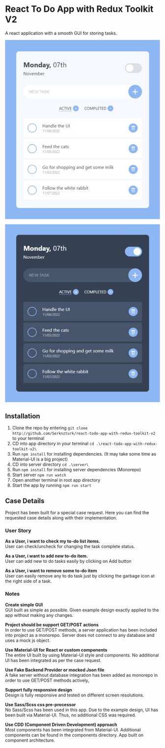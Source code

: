 # React To Do App with Redux Toolkit V2

A react application with a smooth GUI for storing tasks.

![React To Do App Screenshot](http://github.com/Serknzturk/react-todo-app-with-redux-toolkit-v2/blob/main/public/screenshot.jpg?raw=true)

![React To Do App Screenshot](http://github.com/Serknzturk/react-todo-app-with-redux-toolkit-v2/blob/main/public/screenshot-dark.jpg?raw=true)

## Installation

 1. Clone the repo by entering `git clone http://github.com/Serknzturk/react-todo-app-with-redux-toolkit-v2` to your terminal
 2. CD into app directory in your terminal `cd .\react-todo-app-with-redux-toolkit-v2\`
 3. Run `npm install` for installing dependencies. (It may take some time as Material-UI is a big project)
 4. CD into server directory `cd .\server\`
 5. Run `npm install` for installing server dependencies (Monorepo)
 6. Start server `npm run watch`
 7. Open another terminal in root app directory
 8. Start the app by running `npm run start`

## Case Details
Project has been built for a special case request. Here you can find the requested case details along with their implementation.

### User Story
**As a User, i want to check my to-do list items.**\
User can check/uncheck for changing the task complete status.

**As a User, i want to add new to-do item.**\
User can add new to do tasks easily by clicking on Add button

**As a User, i want to remove some to-do item**\
User can easily remove any to do task just by clicking the garbage icon at the right side of a task.

### Notes
**Create simple GUI**\
GUI built as simple as possible. Given example design exactly applied to the app without making any changes.

**Project should be support GET/POST actions**\
In order to use GET/POST methods, a server application has been included into project as a monorepo. Server does not connect to any database and uses a mock js object.

**Use Material-UI for React or custom components**\
The entire UI built by using Material-UI style and components. No additional UI has been integrated as per the case request.

**Use Fake Backend Provider or mocked Json file**\
A fake server without database integration has been added as monorepo in order to use GET/POST methods actively, 

**Support fully responsive design**\
Design is fully responsive and tested on different screen resolutions.

**Use Sass/Scss css pre-processor**\
No Sass/Scss has been used in this app. Due to the example design, UI has been built via Material-UI. Thus, no additional CSS was required. 

**Use CDD (Component Driven Development) approach**\
Most components has been integrated from Material-UI. Additional components can be found in the components directory. App built on component architecture.
